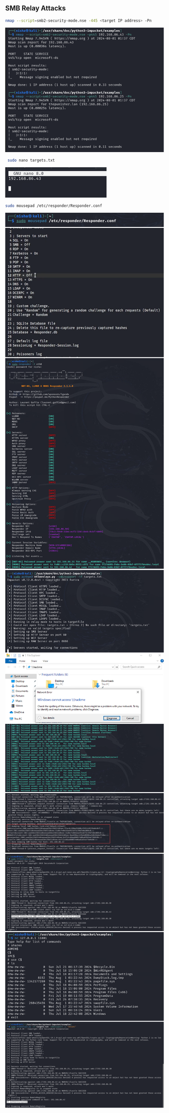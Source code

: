 ## SMB Relay Attacks

```bash
nmap --script=smb2-security-mode.nse -445 <target IP address> -Pn

```

<img src="https://github.com/Nisha318/Nisha318.github.io/blob/master/assets/images/tcm-academy/smb-relay-2.png">

```bash
 sudo nano targets.txt 
```
<img src="https://github.com/Nisha318/Nisha318.github.io/blob/master/assets/images/tcm-academy/smb-relay-3.png">

```bash
sudo mousepad /etc/responder/Responder.conf
```

<img src="https://github.com/Nisha318/Nisha318.github.io/blob/master/assets/images/tcm-academy/smb-relay-4.png">



<img src="https://github.com/Nisha318/Nisha318.github.io/blob/master/assets/images/tcm-academy/smb-relay-5.png">

<img src="https://github.com/Nisha318/Nisha318.github.io/blob/master/assets/images/tcm-academy/smb-relay-6.png">

<img src="https://github.com/Nisha318/Nisha318.github.io/blob/master/assets/images/tcm-academy/smb-relay-7.png">

<img src="https://github.com/Nisha318/Nisha318.github.io/blob/master/assets/images/tcm-academy/smb-relay-8.png">

<img src="https://github.com/Nisha318/Nisha318.github.io/blob/master/assets/images/tcm-academy/smb-relay-9.png">

<img src="https://github.com/Nisha318/Nisha318.github.io/blob/master/assets/images/tcm-academy/smb-relay-10.png">

<img src="https://github.com/Nisha318/Nisha318.github.io/blob/master/assets/images/tcm-academy/smb-relay-11.png">

<img src="https://github.com/Nisha318/Nisha318.github.io/blob/master/assets/images/tcm-academy/smb-relay-12.png">


<img src="https://github.com/Nisha318/Nisha318.github.io/blob/master/assets/images/tcm-academy/smb-relay-13.png">






